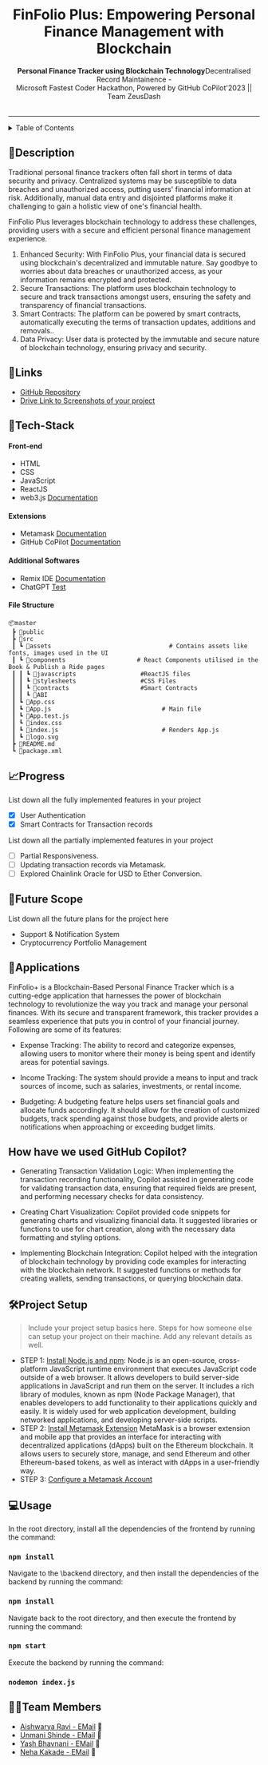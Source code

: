<h1 align="center">
 FinFolio Plus: Empowering Personal Finance Management with Blockchain
</h1>

<div align="center">
   <strong>Personal Finance Tracker using Blockchain Technology</strong>Decentralised Record Maintainence -<br>
  Microsoft Fastest Coder Hackathon, Powered by GitHub CoPilot'2023 || Team ZeusDash <br> <br>
</div>
<hr>

<details>
<summary>Table of Contents</summary>

- [Description](#description)
- [Links](#links)
- [Tech Stack](#tech-stack)
- [File Structure](#file-structure)
- [Progress](#progress)
- [Future Scope](#future-scope)
- [Applications](#applications)
- [Project Setup](#project-setup)
- [Usage](#usage)
- [Team Members](#team-members)
- [Mentors](#mentors)
- [Screenshots](#screenshots)

</details>

## 📝Description

Traditional personal finance trackers often fall short in terms of data security and privacy. Centralized systems may be susceptible to data breaches and unauthorized access, putting users' financial information at risk. Additionally, manual data entry and disjointed platforms make it challenging to gain a holistic view of one's financial health.

FinFolio Plus leverages blockchain technology to address these challenges, providing users with a secure and efficient personal finance management experience.

1. Enhanced Security: With FinFolio Plus, your financial data is secured using blockchain's decentralized and immutable nature. Say goodbye to worries about data breaches or unauthorized access, as your information remains encrypted and protected.
2. Secure Transactions: The platform uses blockchain technology to secure and track transactions amongst users, ensuring the safety and transparency of financial transactions.
3. Smart Contracts: The platform can be powered by smart contracts, automatically executing the terms of transaction updates, additions and removals..
4. Data Privacy: User data is protected by the immutable and secure nature of blockchain technology, ensuring privacy and security.
## 🔗Links

- [GitHub Repository](https://github.com/Fastest-Coder-First/team-ZeusDash)
- [Drive Link to Screenshots of your project](https://drive.google.com/drive/folders/158z7ZSMK8hvNO3d5fko5JnT2Kf9rr-oQ?usp=drive_link)

## 🤖Tech-Stack

#### Front-end
- HTML
- CSS
- JavaScript
- ReactJS
- web3.js [Documentation](https://web3py.readthedocs.io/en/v5/)

#### Extensions
- Metamask [Documentation](https://docs.metamask.io/guide/)
- GitHub CoPilot [Documentation](https://github.com/features/copilot)

#### Additional Softwares
- Remix IDE [Documentation](https://remix-ide.readthedocs.io/en/latest/)
- ChatGPT [Test](https://chat.openai.com/)

#### File Structure
```
📦master
 ┣ 📂public
 ┣ 📂src                          
 ┃ ┗ 📂assets                                 # Contains assets like fonts, images used in the UI
 ┃ ┗ 📂components                    # React Components utilised in the Book & Publish a Ride pages 
 ┃ ┃ ┗ 📂javascripts                  #ReactJS files
 ┃ ┃ ┗ 📂stylesheets                  #CSS Files
 ┃ ┃ ┗ 📂contracts                    #Smart Contracts
 ┃ ┃ ┗ 📂ABI
 ┃ ┗ 📜App.css             
 ┃ ┗ 📜App.js                               # Main file             
 ┃ ┗ 📜App.test.js            
 ┃ ┗ 📜index.css           
 ┃ ┗ 📜index.js                             # Renders App.js      
 ┃ ┗ 📜logo.svg                 
 ┣ 📜README.md                              
 ┗ 📜package.xml
 ```
 

## 📈Progress

List down all the fully implemented features in your project
 
- [x] User Authentication
- [x] Smart Contracts for Transaction records

List down all the partially implemented features in your project

- [ ] Partial Responsiveness.
- [ ] Updating transaction records via Metamask.
- [ ] Explored Chainlink Oracle for USD to Ether Conversion.

## 🔮Future Scope

List down all the future plans for the project here

- Support & Notification System
- Cryptocurrency Portfolio Management

## 💸Applications

FinFolio+ is a Blockchain-Based Personal Finance Tracker which is a cutting-edge application that harnesses the power of blockchain technology to revolutionize the way you track and manage your personal finances. With its secure and transparent framework, this tracker provides a seamless experience that puts you in control of your financial journey. Following are some of its features:

* Expense Tracking:  The ability to record and categorize expenses, allowing users to monitor where their money is being spent and identify areas for potential savings.

* Income Tracking:  The system should provide a means to input and track sources of income, such as salaries, investments, or rental income.

* Budgeting: A budgeting feature helps users set financial goals and allocate funds accordingly. It should allow for the creation of customized budgets, track spending against those budgets, and provide alerts or notifications when approaching or exceeding budget limits.

## How have we used GitHub Copilot? 
* Generating Transaction Validation Logic: When implementing the transaction recording functionality, Copilot assisted in generating code for validating transaction data, ensuring that required fields are present, and performing necessary checks for data consistency.

* Creating Chart Visualization: Copilot provided code snippets for generating charts and visualizing financial data. It suggested libraries or functions to use for chart creation, along with the necessary data formatting and styling options.

* Implementing Blockchain Integration: Copilot helped with the integration of blockchain technology by providing code examples for interacting with the blockchain network. It suggested functions or methods for creating wallets, sending transactions, or querying blockchain data.

## 🛠Project Setup

>Include your project setup basics here. Steps for how someone else can setup your project on their machine. Add any relevant details as well.

* STEP 1: [Install Node.js and npm](https://docs.npmjs.com/downloading-and-installing-node-js-and-npm): Node.js is an open-source, cross-platform JavaScript runtime environment that executes JavaScript code outside of a web browser. It allows developers to build server-side applications in JavaScript and run them on the server. It includes a rich library of modules, known as npm (Node Package Manager), that enables developers to add functionality to their applications quickly and easily. It is widely used for web application development, building networked applications, and developing server-side scripts.
* STEP 2: [Install Metamask Extension](https://metamask.io/) MetaMask is a browser extension and mobile app that provides an interface for interacting with decentralized applications (dApps) built on the Ethereum blockchain. It allows users to securely store, manage, and send Ethereum and other Ethereum-based tokens, as well as interact with dApps in a user-friendly way.
* STEP 3: [Configure a Metamask Account](https://docs.metamask.io/guide/#why-metamask)

## 💻Usage

In the root directory, install all the dependencies of the frontend by running the command:
### `npm install`

Navigate to the \backend directory, and then install the dependencies of the backend by running the command:
### `npm install`

Navigate back to the root directory, and then execute the frontend by running the command:
### `npm start`

Execute the backend by running the command:
### `nodemon index.js`

## 👨‍💻Team Members
- [Aishwarya Ravi - ](https://github.com/AishwaryaRavi07) [EMail](aravi_b21@el.vjti.ac.in) :e-mail:
- [Unmani Shinde - ](https://github.com/unmani-shinde) [EMail](usShinde_b21@el.vjti.ac.in) :e-mail:
- [Yash Bhavnani - ](https://github.com/yashbhavnani) [EMail](yBhavnani_b21@el.vjti.ac.in) :e-mail:
- [Neha Kakade - ](https://github.com/NehaKakade1404) [EMail](ngkakade_b21@el.vjti.ac.in) :e-mail:
